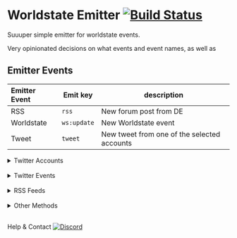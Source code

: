 # Worldstate Emitter [![Build Status](https://travis-ci.com/WFCD/worldstate-emitter.svg?branch=master)](https://travis-ci.com/WFCD/worldstate-emitter)

Suuuper simple emitter for worldstate events.

Very opinionated decisions on what events and event names, as well as

## Emitter Events

Emitter Event | Emit key | description
:-- | --- | --
RSS | `rss` | New forum post from DE
Worldstate | `ws:update` |  New Worldstate event
Tweet | `tweet` | New tweet from one of the selected accounts


<details>
  <summary>Twitter Accounts</summary>

 - [Warframe](https://twitter.com/playwarframe) (warframe)
 - [Digital Extremes](https://twitter.com/digitalextremes) (digitalextremes)
 - [[DE]Pablo](https://twitter.com/PabloPoon) (pablo)
 - [Cameron Rogers](https://twitter.com/cam_rogers) (cameron)
 - [[DE]Rebecca](https://twitter.com/rebbford) (rebecca)
 - [[DE]Steve](https://twitter.com/sj_sinclair) (steve)
 - [[DE]Danielle](https://twitter.com/soelloo) (danielle)
 - [[DE]Megan](https://twitter.com/moitoi) (megan)
 - [[DE]George](https://twitter.com/GameSoundDesign) (george)
 - [[DE]Maciej](https://twitter.com/msinilo) (maciej)
 - [[DE]Sheldon](https://twitter.com/sheldoncarter) (sheldon)
 - [[DE]Marcus](https://twitter.com/narcbag) (narc)
 - [[DE]Helen](https://twitter.com/helen_heikkila) (helen)
 - [Tobiah (me)](https://twitter.com/tobitenno) (tobiah)
 - [WF Discord](https://twitter.com/wfdiscord) (wfdiscord)
</details>

<br />
<details> <summary>Twitter Events</summary>

 - `tweet`
 - `retweet`
 - `reply`
 - `quote`
</details>

<br />
<details><summary>RSS Feeds</summary>

 - [Players helping Players](https://forums.warframe.com/forum/38-players-helping-players)
 - [PC Updates](https://forums.warframe.com/forum/3-pc-update-notes)
 - [PC Announcements](https://forums.warframe.com/forum/2-pc-announcements)
 - [PS4 Updates](https://forums.warframe.com/forum/152-ps4-update-notes)
 - [PS4 Announcements](https://forums.warframe.com/forum/151-ps4-announcements)
 - [XB1 Updates](https://forums.warframe.com/forum/253-xbox-one-update-notes)
 - [XB1 Announcements](https://forums.warframe.com/forum/252-xbox-one-announcements)
 - [Switch Updates](https://forums.warframe.com/forum/1196-nintendo-switch-update-notes)
 - [Switch Announcements](https://forums.warframe.com/forum/1198-nintendo-switch-announcements)
 - [News](https://forums.warframe.com/forum/170-announcements-events)
 - [Developers Workshop](https://forums.warframe.com/forum/123-developer-workshop-update-notes)
 
 <details><summary>Staff Replies</summary>

 - [[DE]Rebecca](https://forums.warframe.com/discover/839)
 - [[DE]Danielle](https://forums.warframe.com/discover/840)
 - [[DE]Drew](https://forums.warframe.com/discover/841)
 - [[DE]Glen](https://forums.warframe.com/discover/842)
 - [[DE]Taylor](https://forums.warframe.com/discover/1171)
 - [[DE]Steve](https://forums.warframe.com/discover/1777)
 - [[DE]Helen](https://forums.warframe.com/discover/1291)
 - [[DE]Saske](https://forums.warframe.com/discover/1294)
 - [[DE]Kaz](https://forums.warframe.com/discover/1295)
 - [[DE]Pablo](https://forums.warframe.com/discover/1299)
 - [[DE]Connor](https://forums.warframe.com/discover/1778)
 - [[DE]Marcus](https://forums.warframe.com/discover/1779)
 - [[DE]George](https://forums.warframe.com/discover/1780)
 - [[DE]Bear](https://forums.warframe.com/discover/1781)
  </details>
</details>

<br />
<details><summary>Other Methods</summary>

Method | Params | Output
:-- | -- | --
`getRss` | -- | Map of RSS feeds with `url` and `items`
`getWorldstate` | `platform`, `locale` | Worldstate objects
-- | `platform` | Defaults to `pc`. One of `pc`, `ps4`, `xb1`, `swi`.
-- | `locale` | Defaults to `en`. Any of the locales included in [`worldstate-data`](https://github.com/WFCD/warframe-worldstate-data)

`*` Denote required

</details>
<br />

Help & Contact
[![Discord](https://img.shields.io/discord/256087517353213954.svg?logo=discord)](https://discord.gg/jGZxH9f)
